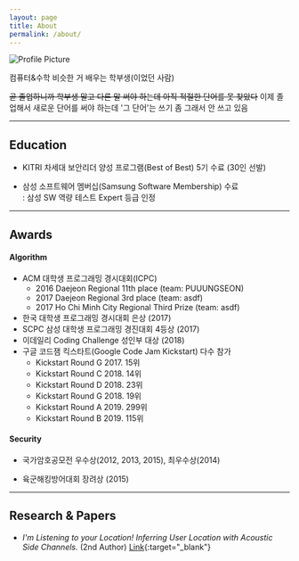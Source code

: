 ```yaml
---
layout: page
title: About
permalink: /about/
---
```


<img src="{{ site.baseurl }}/assets/profile.jpg" title="Profile Picture" class="profile">

컴퓨터&수학 비슷한 거 배우는 학부생(이었던 사람)

~~곧 졸업하니까 학부생 말고 다른 말 써야 하는데 아직 적절한 단어를 못 찾았다~~
이제 졸업해서 새로운 단어를 써야 하는데 '그 단어'는 쓰기 좀 그래서 안 쓰고 있음

---

## Education

* KITRI 차세대 보안리더 양성 프로그램(Best of Best) 5기 수료 (30인 선발)

* 삼성 소프트웨어 멤버십(Samsung Software Membership) 수료 <br> : 삼성 SW 역량 테스트 Expert 등급 인정

---

## Awards

#### Algorithm

* ACM 대학생 프로그래밍 경시대회(ICPC)
  * 2016 Daejeon Regional 11th place (team: PUUUNGSEON)
  * 2017 Daejeon Regional 3rd place (team: asdf)
  * 2017 Ho Chi Minh City Regional Third Prize (team: asdf)
* 한국 대학생 프로그래밍 경시대회 은상 (2017)
* SCPC 삼성 대학생 프로그래밍 경진대회 4등상 (2017)
* 이데일리 Coding Challenge 성인부 대상 (2018)
* 구글 코드잼 킥스타트(Google Code Jam Kickstart) 다수 참가
  * Kickstart Round G 2017. 15위 [](https://code.google.com/codejam/contest/3254486/scoreboard#vt=1&vf=1)
  * Kickstart Round C 2018. 14위 [](https://code.google.com/codejam/contest/4384486/scoreboard#vt=1&vf=1)
  * Kickstart Round D 2018. 23위 [](https://code.google.com/codejam/contest/6364486/scoreboard#vt=1&vf=1)
  * Kickstart Round G 2018. 19위 [](https://code.google.com/codejam/contest/5374486/scoreboard#vt=1&vf=1)
  * Kickstart Round A 2019. 299위 [](https://codingcompetitions.withgoogle.com/kickstart/round/0000000000050e01)
  * Kickstart Round B 2019. 115위 [](https://codingcompetitions.withgoogle.com/kickstart/round/0000000000050eda)

#### Security

* 국가암호공모전 우수상(2012, 2013, 2015), 최우수상(2014)

* 육군해킹방어대회 장려상 (2015)

---

## Research & Papers

* _I'm Listening to your Location! Inferring User Location with Acoustic Side Channels._ (2nd Author) [Link](https://dl.acm.org/citation.cfm?doid=3178876.3186100){:target="_blank"}


